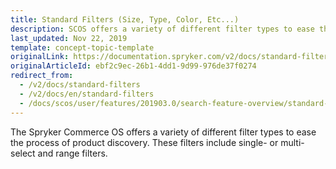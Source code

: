 ```yaml
---
title: Standard Filters (Size, Type, Color, Etc...)
description: SCOS offers a variety of different filter types to ease the process of product discovery. These filters include single- or multi-select and range filters.
last_updated: Nov 22, 2019
template: concept-topic-template
originalLink: https://documentation.spryker.com/v2/docs/standard-filters
originalArticleId: ebf2c9ec-26b1-4dd1-9d99-976de37f0274
redirect_from:
  - /v2/docs/standard-filters
  - /v2/docs/en/standard-filters
  - /docs/scos/user/features/201903.0/search-feature-overview/standard-filters-overview.html
---
```


The Spryker Commerce OS offers a variety of different filter types to ease the process of product discovery. These filters include single- or multi-select and range filters.
